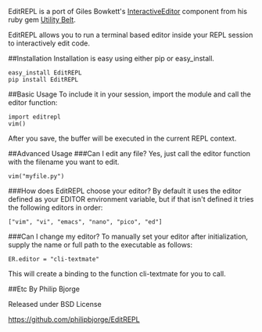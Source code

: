 EditREPL is a port of Giles Bowkett's
[InteractiveEditor](http://utilitybelt.rubyforge.org/svn/lib/utility_belt/interactive_editor.rb)
component from his ruby gem [Utility Belt](http://utilitybelt.rubyforge.org/).

EditREPL allows you to run a terminal based editor inside your REPL session to
interactively edit code.

##Installation
Installation is easy using either pip or easy_install.

    easy_install EditREPL
    pip install EditREPL

##Basic Usage
To include it in your session, import the module and call the editor function:

    import editrepl
    vim()

After you save, the buffer will be executed in the current REPL context.

##Advanced Usage
###Can I edit any file?
Yes, just call the editor function with the filename you want to edit.

    vim("myfile.py")

###How does EditREPL choose your editor?
By default it uses the editor defined as your EDITOR environment variable, but
if that isn't defined it tries the following editors in order:

    ["vim", "vi", "emacs", "nano", "pico", "ed"]

###Can I change my editor?
To manually set your editor after initialization, supply the name or full path
to the executable as follows:

    ER.editor = "cli-textmate"

This will create a binding to the function cli-textmate for you to call.

##Etc
By Philip Bjorge

Released under BSD License

https://github.com/philipbjorge/EditREPL
